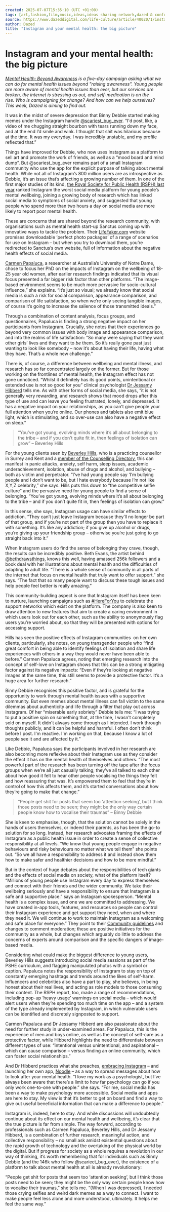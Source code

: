 ```yaml
---
created: 2025-07-07T15:35:10 (UTC +01:00)
tags: [art,fashion,film,music,ideas,ideas sharing network,dazed & confused,dazed,dazed & confused magazine,dazed and confused,dazed and confused magazine,dazed+confused,dazeddigital]
source: https://www.dazeddigital.com/life-culture/article/40020/1/instagram-and-mental-health
author: Dazed
title: "Instagram and your mental health: the big picture"
---
```


# Instagram and your mental health: the big picture

_[Mental Health: Beyond Awareness](https://www.dazeddigital.com/tag/mental-health-beyond-awareness) is a five-day campaign asking what we can do for mental health issues beyond "raising awareness". Young people are more aware of mental health issues than ever, but our services are broken, the internet is stressing us out, and self-medication is on the rise._ _Who is campaigning for change? And how can we help ourselves? This week, Dazed is aiming to find out._ 

It was in the midst of severe depression that Binny Debbie started making memes under the Instagram handle [@scariest\_bug\_ever](https://www.instagram.com/scariest_bug_ever/?hl=en). “I'd post, like, a video of me chugging straight bourbon with tears running down my face, and at the end I’d smile and wink. I thought that shit was hilarious because at the time. It was my everyday. I was incredibly unstable, and my profile reflected that.”

Things have improved for Debbie, who now uses Instagram as a platform to sell art and promote the work of friends, as well as a “mood board and mind dump”. But @scariest\_bug\_ever remains part of a small Instagram community who use the app for the explicit purpose of talking about mental health. While not all of Instagram’s 800 million users are as introspective as Debbie, it’s an issue that’s affecting a growing number of them. In one of the first major studies of its kind, [the Royal Society for Public Health (RSPH) last year](https://www.rsph.org.uk/our-work/campaigns/status-of-mind.html) ranked Instagram the worst social media platform for young people’s mental wellbeing, joining a growing body of research which has linked social media to symptoms of social anxiety, and suggested that young people who spend more than two hours a day on social media are more likely to report poor mental health.

These are concerns that are shared beyond the research community, with organisations such as mental health start-up Sanctus coming up with innovative ways to tackle the problem. Their [LifeFaker.com](http://www.lifefaker.com/) website promises downloadable ‘perfect photo packages’ of a range of scenarios for use on Instagram – but when you try to download them, you’re redirected to Sanctus’s own website, full of information about the negative health effects of social media.

[Carmen Papaluca](https://www.researchgate.net/profile/Carmen_Papaluca), a researcher at Australia’s University of Notre Dame, chose to focus her PhD on the impacts of Instagram on the wellbeing of 18-25 year old women, after earlier research findings indicated that its visual focus presented a far bigger risk factor than other platforms. “The image-based environment seems to be much more pervasive for socio-cultural influence,” she explains. “It’s just so visual; we already know that social media is such a risk for social comparison, appearance comparison, and comparison of life satisfaction, so when we’re only seeing tangible images, of course it’s going to increase the salience of those transmitted ideals.”

Through a combination of content analysis, focus groups, and questionnaires, Papaluca is finding a strong negative impact on her participants from Instagram. Crucially, she notes that their experiences go beyond very common issues with body image and appearance comparison, and into the realms of life satisfaction: “So many were saying that they want other girls’ lives and they want to _be_ them. So it’s really gone past just wanting to look like somebody – now it’s about having their life, having what they have. That’s a whole new challenge.”

There is, of course, a difference between wellbeing and mental illness, and research has so far concentrated largely on the former. But for those working on the frontlines of mental health, the Instagram effect has not gone unnoticed. “Whilst it definitely has its good points, unintentional or extended use is not so good for you” clinical psychologist [Dr Jessamy Hibberd](https://www.drjessamy.com/) tells me. As with other forms of social media, she says, “it is not generally very rewarding, and research shows that mood drops after this type of use and can leave you feeling frustrated, lonely, and depressed. It has a negative impact on your relationships, as you can’t give people your full attention when you’re online. Our phones and tablets also emit blue light, which is stimulating, and so over-use can also have a negative effect on sleep.”

> “You’ve got young, evolving minds where it’s all about belonging to the tribe – and if you don’t quite fit in, then feelings of isolation can grow” – Beverley Hills

For the young clients seen by [Beverley Hills](http://www.hillscounselling.com/), who is a practicing counsellor in Surrey and Kent and a [member of the Counselling Directory](https://www.counselling-directory.org.uk/), this can manifest in panic attacks, anxiety, self harm, sleep issues, academic underachievement, isolation, abuse of drugs and alcohol, and bullying – both as victim and perpetrator. “I’ve had young people say ‘I’m bullying people and I don’t want to be, but I hate everybody because I’m not like X,Y,Z celebrity,” she says. Hills puts this down to “the competitive selfie culture” and the pervasive need for young people to find a sense of belonging. “You’ve got young, evolving minds where it’s all about belonging to the tribe – and if you don’t quite fit in, then feelings of isolation can grow.”

In this sense, she says, Instagram usage can have similar effects to addiction. “They can’t just leave Instagram because they’ll no longer be part of that group, and if you’re not part of the group then you have to replace it with something. It’s like any addiction; if you give up alcohol or drugs, you’re giving up your friendship group – otherwise you’re just going to go straight back into it.”

When Instagram users do find the sense of belonging they crave, though, the results can be incredibly positive. Beth Evans, the artist behind [@bethdrawsthings](https://www.instagram.com/bethdrawsthings/?hl=en), knows this well, having amassed 256k followers and a book deal with her illustrations about mental health and the difficulties of adapting to adult life. “There is a whole sense of community in all parts of the internet that focus on mental health that truly want to offer support.” she says. “The fact that so many people want to discuss these tough issues and help people feel better is really amazing.”

This community-building aspect is one that Instagram itself has been keen to nurture, launching campaigns such as [#HereForYou](https://instagram-press.com/blog/2017/05/07/find-your-support-community-on-instagram/) to celebrate the support networks which exist on the platform. The company is also keen to draw attention to new features that aim to create a caring environment in which users look out for each other, such as the ability to anonymously flag users you’re worried about, so that they will be presented with options for accessing support.

Hills has seen the positive effects of Instagram communities  on her own clients, particularly, she notes, on young transgender people who “find great comfort in being able to identify feelings of isolation and share life experiences with others in a way they would never have been able to before.” Carmen Papaluca agrees, noting that emerging research into the concept of self-love on Instagram shows that this can be a strong mitigating factor against its negative impacts: “Even if they’re looking at negative images at the same time, this still seems to provide a protective factor. It’s a huge area for further research.”

Binny Debbie recognises this positive factor, and is grateful for the opportunity to work through mental health issues with a supportive community. But even memes about mental illness can fall victim to the same dilemmas about authenticity and life through a filter that play out across Instagram. Of her “miserable early sobriety” Debbie tells me: “I was trying to put a positive spin on something that, at the time, I wasn't completely sold on myself. It didn't always come through as I intended. I work through thoughts publicly, and it can be helpful and harmful. I often don't think before I post. I'm reactive. I'm working on that, because I know a lot of people see it and are affected by it.”

Like Debbie, Papaluca says the participants involved in her research are also becoming more reflexive about their Instagram use as they consider the effect it has on the mental health of themselves and others. “The most powerful part of the research has been turning off the tape after the focus groups when we’re all just casually talking; they’ve all talked to each other about how good it felt to hear other people vocalising the things they felt and how reassuring that was. It’s empowered them to feel that they’re in control of how this affects them, and it’s started conversations about how they’re going to make that change.”

> “People get shit for posts that seem too ‘attention seeking’, but I think those posts need to be seen; they might be the only way certain people know how to vocalise their traumas” – Binny Debbie

She is keen to emphasise, though, that the solution cannot be solely in the hands of users themselves, or indeed their parents, as has been the go-to solution for so long. Instead, her research advocates framing the effects of Instagram as a public health issue in order to create a sense of collective responsibility at all levels. “We know that young people engage in negative behaviours and risky behaviours no matter what we tell them” she points out. “So we all have a responsibility to address it and instead show them how to make safer and healthier decisions and how to be more mindful.”

But in the context of huge debates about the responsibilities of tech giants and the effects of social media on society, what of the platform itself? “Millions of young people use Instagram every day to express themselves and connect with their friends and the wider community. We take their wellbeing seriously and have a responsibility to ensure that Instagram is a safe and supportive place.” says an Instagram spokesperson. “Mental health is a complex issue, and one we are committed to addressing. We have created in-app tools, features, and resources so people can control their Instagram experience and get support they need, when and where they need it. We will continue to work to maintain Instagram as a welcoming and safe place for everyone.” They point to their [Community guidelines](https://help.instagram.com/477434105621119) and changes to comment moderation; these are positive initiatives for the community as a whole, but changes which arguably do little to address the concerns of experts around comparison and the specific dangers of image-based media.

Considering what could make the biggest difference to young users, Beverley Hills suggests introducing social media sessions as part of the PSHE curriculum, and flagging manipulated photos with a symbol or caption. Papaluca notes the responsibility of Instagram to stay on top of constantly emerging hashtags and trends around the likes of self-harm. Influencers and celebrities also have a part to play, she believes, in being honest about their real lives, and acting as role models to those consuming their content. The RSPH report, too, made a range of recommendations, including pop-up ‘heavy usage’ warnings on social media – which would alert users when they’re spending too much time on the app – and a system of the type already implemented by Instagram, in which vulnerable users can be identified and discretely signposted to support.

Carmen Papaluca and Dr Jessamy Hibberd are also passionate about the need for further study in under-examined areas. For Papaluca, this is the experience of men and boys online, as well as the concept of self-care as a protective factor, while Hibberd highlights the need to differentiate between different types of use: “intentional versus unintentional, and aspirational – which can cause comparison – versus finding an online community, which can foster social relationships.”

And Dr Hibberd practices what she preaches, [embracing Instagram](https://www.instagram.com/drjessamy/?hl=en) – and launching her own app, [Noodle](https://www.noodle-app.com/) – as a way to spread messages about how to look after your mental health. “I love my work as a psychologist, but I’ve always been aware that there’s a limit to how far psychology can go if you only work one-to-one with people.” she says. “For me, social media has been a way to make psychology more accessible. Social media and apps are here to stay. My view is that it’s better to get on board and find a way to give out useful beneficial information that can make a difference to people.”

Instagram is, indeed, here to stay. And while discussions will undoubtedly continue about its effect on our mental health and wellbeing, it’s clear that the true picture is far from simple. The way forward, according to professionals such as Carmen Papaluca, Beverley Hills, and Dr Jessamy Hibberd, is a combination of further research, meaningful action, and collective responsibility – no small ask amidst existential questions about the rapid growth of technology and the overtaking of the physical world by the digital. But if progress for society as a whole requires a revolution in our way of thinking, it’s worth remembering that for individuals such as Binny Debbie (and the 146k who follow @scariect\_bug\_ever), the existence of a platform to talk about mental health at all is already revolutionary:

“People get shit for posts that seem too ‘attention seeking’, but I think those posts need to be seen; they might be the only way certain people know how to vocalise their traumas,” she tells me. “(When I was depressed), I needed those crying selfies and weird dark memes as a way to connect. I want to make people feel less alone and more understood, ultimately. It helps me feel the same way.”
